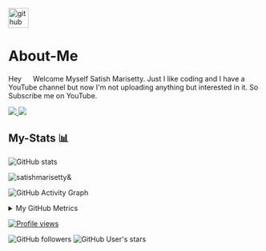 [<img src='https://cdn.jsdelivr.net/npm/simple-icons@3.0.1/icons/github.svg' alt='github' height='40'>](https://github.com/SatishMarisetty)  
# About-Me
 Hey <img src="https://raw.githubusercontent.com/MartinHeinz/MartinHeinz/master/wave.gif" width="15px"> Welcome Myself Satish Marisetty. Just I like coding and I have a YouTube channel but now I'm not uploading anything but interested in it. So Subscribe me on YouTube.

<a href="http://t.me/SatishMarisettyTG" alt="@SatishMarisettyTG"> <img src="https://img.shields.io/badge/-@SatishMarisettyTG-blue?style=flat-square&logo=telegram" /> </a>
<a href="https://youtube.com/channel/UCMVyIj09v9J9AC_I_DpojQg" alt="SatishMarisetty"> <img src="https://img.shields.io/badge/-Satish Marisetty-red?style=flat-square&logo=youtube" /> </a>
## **My-Stats 📊**

 ![GitHub stats](https://github-readme-stats.vercel.app/api?username=SatishMarisetty&show_icons=true&count_private=true&title_color=0266D6&text_color=818181&icon_color=23FE51&bg_color=00000000&hide=bg-color&hide_border=true)
<p><img align="center" src="https://github-readme-streak-stats.herokuapp.com/?user=satishmarisetty&" alt="satishmarisetty&" bg_color="00000000" /></p>

 ![GitHub Activity Graph](https://activity-graph.herokuapp.com/graph?username=SatishMarisetty&title_color=B9BEC2&text_color=b2d76c&icon_color=6562af&bg_color=00DDFF00DDFF&hide=bg-color&hide_border=true)  

<details>
  <summary>My GitHub Metrics</summary>

<table align="center">
    <tr>
        <td align="center"><img src="https://metrics.lecoq.io/SatishMarisetty" /></td>
    </tr>
    <tr>
        <td align="center"><img src="https://github-readme-stats.vercel.app/api/top-langs/?username=satishmarisetty&theme=radical&layout=compact" /></td>
    </tr>
</table>

</details>

[![Profile views](https://gpvc.arturio.dev/SatishMarisetty)](https://github.com/SatishMarisetty)

![GitHub followers](https://img.shields.io/github/followers/SatishMarisetty?color=aqua&label=Followers&style=for-the-badge)
![GitHub User's stars](https://img.shields.io/github/stars/SatishMarisetty?affiliations=OWNER&color=aqua&style=for-the-badge)
